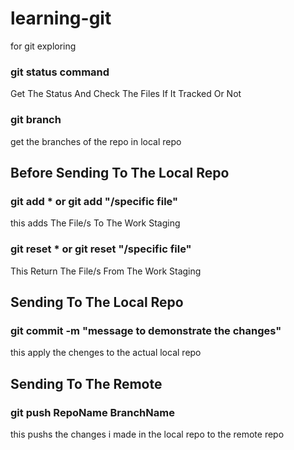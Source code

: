 # learning-git

for git exploring

### git status command

Get The Status And Check The Files If It Tracked Or Not

### git branch

get the branches of the repo in local repo

## Before Sending To The Local Repo

### git add \* or git add "/specific file"

this adds The File/s To The Work Staging

### git reset \* or git reset "/specific file"

This Return The File/s From The Work Staging

## Sending To The Local Repo

### git commit -m "message to demonstrate the changes"

this apply the chenges to the actual local repo

## Sending To The Remote

### git push RepoName BranchName

this pushs the changes i made in the local repo to the remote repo
